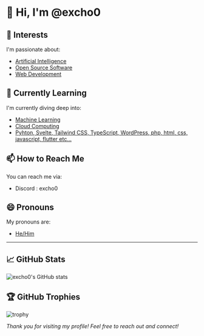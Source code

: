 # 👋 Hi, I'm @excho0

## 👀 Interests
I'm passionate about:
- [Artificial Intelligence](#)
- [Open Source Software](#)
- [Web Development](#)

## 🌱 Currently Learning
I'm currently diving deep into:
- [Machine Learning](#)
- [Cloud Computing](#)
- [Pyhton, Svelte, Tailwind CSS, TypeScript, WordPress, php, html, css, javascript, flutter etc...  ](#)

## 📫 How to Reach Me
You can reach me via:
 - Discord : excho0

## 😄 Pronouns
My pronouns are:
- [He/Him](#)

---


## 📈 GitHub Stats
![excho0's GitHub stats](https://github-readme-stats.vercel.app/api?username=excho0&show_icons=true&theme=radical)

## 🏆 GitHub Trophies
![trophy](https://github-profile-trophy.vercel.app/?username=excho0&theme=dracula)




*Thank you for visiting my profile! Feel free to reach out and connect!*
